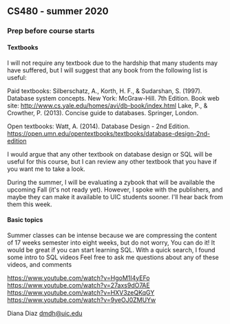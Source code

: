 ## CS480 - summer 2020

### Prep before course starts


#### Textbooks

I will not require any textbook due to the hardship that many students may have suffered, but I will suggest that any book from the following list is useful:
 
Paid textbooks:
Silberschatz, A., Korth, H. F., & Sudarshan, S. (1997). Database system concepts. New York: McGraw-Hill. 7th Edition. Book web site: http://www.cs.yale.edu/homes/avi/db-book/index.html
Lake, P., & Crowther, P. (2013). Concise guide to databases. Springer, London.
 
Open textbooks:
Watt, A. (2014). Database Design - 2nd Edition. https://open.umn.edu/opentextbooks/textbooks/database-design-2nd-edition
 
I would argue that any other textbook on database design or SQL will be useful for this course, but I can review any other textbook that you have if you want me to take a look.
 
During the summer, I will be evaluating a zybook that will be available the upcoming Fall (it's not ready yet). However, I spoke with the publishers, and maybe they can make it available to UIC students sooner. I'll hear back from them this week.


#### Basic topics

Summer classes can be intense because we are compressing the content of 17 weeks semester into eight weeks, but do not worry, You can do it!
It would be great if you can start learning SQL. 
With a quick search, I found some intro to SQL videos
Feel free to ask me questions about any of these videos, and comments
 
https://www.youtube.com/watch?v=HgoM1I4yEFo
https://www.youtube.com/watch?v=27axs9dO7AE
https://www.youtube.com/watch?v=HXV3zeQKqGY
https://www.youtube.com/watch?v=9yeOJ0ZMUYw

 
 
Diana Diaz
dmdh@uic.edu
